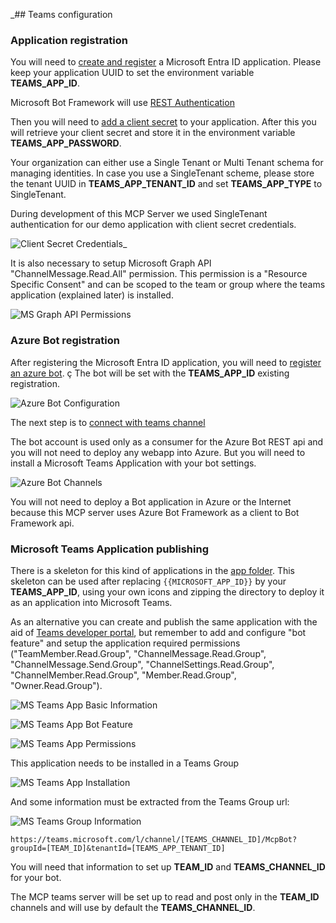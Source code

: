 _## Teams configuration

### Application registration

You will need to [create and register](https://learn.microsoft.com/en-us/entra/identity-platform/quickstart-register-app?tabs=certificate%2Cexpose-a-web-api) 
a Microsoft Entra ID application. Please keep your application UUID to set the environment variable **TEAMS_APP_ID**.

Microsoft Bot Framework will use [REST Authentication](https://learn.microsoft.com/en-us/azure/bot-service/rest-api/bot-framework-rest-connector-authentication?view=azure-bot-service-4.0&tabs=singletenant#step-1-request-an-access-token-from-the-microsoft-entra-id-account-login-service)

Then you will need to [add a client secret](https://learn.microsoft.com/en-us/entra/identity-platform/how-to-add-credentials?tabs=client-secret) 
to your application. After this you will retrieve your client secret and store it in the environment variable 
**TEAMS_APP_PASSWORD**.

Your organization can either use a Single Tenant or Multi Tenant schema for managing identities. 
In case you use a SingleTenant scheme, please store the tenant UUID in **TEAMS_APP_TENANT_ID** and 
set **TEAMS_APP_TYPE** to SingleTenant.

During development of this MCP Server we used SingleTenant authentication for our demo application 
with client secret credentials.

![Client Secret Credentials](./images/azure_app_client_credentials.png)_

It is also necessary to setup Microsoft Graph API "ChannelMessage.Read.All" permission. 
This permission is a "Resource Specific Consent" and can be scoped to the team or group where the teams 
application (explained later) is installed.

![MS Graph API Permissions](./images/azure_msgraph_api_permissions.png)

### Azure Bot registration

After registering the Microsoft Entra ID application, you will need to [register an azure bot](https://learn.microsoft.com/en-us/azure/bot-service/bot-service-quickstart-registration?view=azure-bot-service-4.0&tabs=singletenant). ç
The bot will be set with the **TEAMS_APP_ID** existing registration.

![Azure Bot Configuration](./images/azure_bot_configuration.png)

The next step is to [connect with teams channel](https://learn.microsoft.com/en-us/azure/bot-service/channel-connect-teams?view=azure-bot-service-4.0)

The bot account is used only as a consumer for the Azure Bot REST api and you will not need to deploy any webapp into Azure. But you will need to install a Microsoft Teams Application with your bot settings.

![Azure Bot Channels](./images/azure_bot_channels.png)

You will not need to deploy a Bot application in Azure or the Internet because this MCP server uses 
Azure Bot Framework as a client to Bot Framework api.

### Microsoft Teams Application publishing

There is a skeleton for this kind of applications in the [app folder](https://github.com/InditexTech/mcp-teams-server/tree/master/app). 
This skeleton can be used after replacing `{{MICROSOFT_APP_ID}}` by your **TEAMS_APP_ID**, 
using your own icons and zipping the directory to deploy it as an application into Microsoft Teams.

As an alternative you can create and publish the same application with the aid of [Teams developer portal](https://dev.teams.microsoft.com/), 
but remember to add and configure "bot feature" and setup the application required permissions 
("TeamMember.Read.Group", "ChannelMessage.Read.Group", "ChannelMessage.Send.Group", "ChannelSettings.Read.Group", 
"ChannelMember.Read.Group", "Member.Read.Group", "Owner.Read.Group").

![MS Teams App Basic Information](./images/msteams_bot_app_basic_information.png)

![MS Teams App Bot Feature](./images/msteams_bot_app_bot_feature.png)

![MS Teams App Permissions](./images/msteams_bot_app_bot_permissions.png "MS Teams App Permissions")

This application needs to be installed in a Teams Group

![MS Teams App Installation](./images/msteams_app_installation.png)

And some information must be extracted from the Teams Group url:

![MS Teams Group Information](./images/msteams_team_and_channel_info.png)

```
https://teams.microsoft.com/l/channel/[TEAMS_CHANNEL_ID]/McpBot?groupId=[TEAM_ID]&tenantId=[TEAMS_APP_TENANT_ID]
```

You will need that information to set up **TEAM_ID** and **TEAMS_CHANNEL_ID** for your bot. 

The MCP teams server will be set up to read and post only in the **TEAM_ID** channels and 
will use by default the **TEAMS_CHANNEL_ID**.